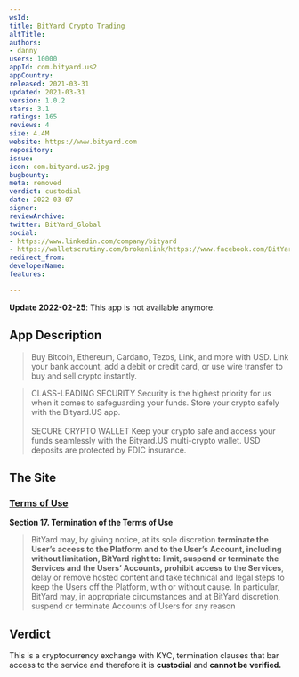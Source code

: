 ```yaml
---
wsId: 
title: BitYard Crypto Trading
altTitle: 
authors:
- danny
users: 10000
appId: com.bityard.us2
appCountry: 
released: 2021-03-31
updated: 2021-03-31
version: 1.0.2
stars: 3.1
ratings: 165
reviews: 4
size: 4.4M
website: https://www.bityard.com
repository: 
issue: 
icon: com.bityard.us2.jpg
bugbounty: 
meta: removed
verdict: custodial
date: 2022-03-07
signer: 
reviewArchive: 
twitter: BitYard_Global
social:
- https://www.linkedin.com/company/bityard
- https://walletscrutiny.com/brokenlink/https://www.facebook.com/BitYardofficial
redirect_from: 
developerName: 
features: 

---
```


**Update 2022-02-25**: This app is not available anymore.

## App Description

> Buy Bitcoin, Ethereum, Cardano, Tezos, Link, and more with USD. Link your bank account, add a debit or credit card, or use wire transfer to buy and sell crypto instantly.

> CLASS-LEADING SECURITY
Security is the highest priority for us when it comes to safeguarding your funds. Store your crypto safely with the Bityard.US app.<br><br>
SECURE CRYPTO WALLET
Keep your crypto safe and access your funds seamlessly with the Bityard.US multi-crypto wallet. USD deposits are protected by FDIC insurance.

## The Site

### [Terms of Use](https://support.bityard.com/hc/en-us/articles/360039273852-Terms-of-Use)

**Section 17. Termination of the Terms of Use**

> BitYard may, by giving notice, at its sole discretion **terminate the User’s access to the Platform and to the User’s Account, including without limitation, BitYard right to: limit, suspend or terminate the Services and the Users’ Accounts, prohibit access to the Services**, delay or remove hosted content and take technical and legal steps to keep the Users off the Platform, with or without cause. In particular, BitYard may, in appropriate circumstances and at BitYard discretion, suspend or terminate Accounts of Users for any reason

## Verdict

This is a cryptocurrency exchange with KYC, termination clauses that bar access to the service and therefore it is **custodial** and  **cannot be verified.**

